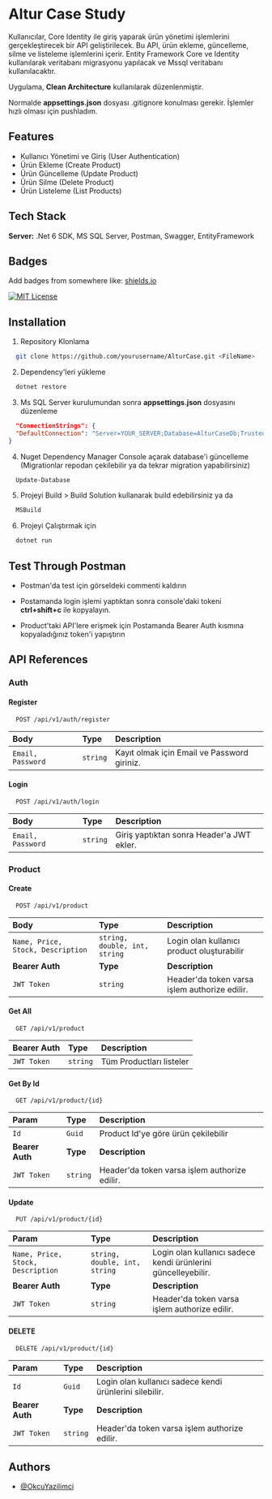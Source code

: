 # Altur Case Study

Kullanıcılar, Core Identity ile giriş yaparak ürün yönetimi işlemlerini gerçekleştirecek bir API geliştirilecek. Bu API, ürün ekleme, güncelleme, silme ve listeleme işlemlerini içerir. Entity Framework Core ve Identity kullanılarak veritabanı migrasyonu yapılacak ve Mssql veritabanı kullanılacaktır.

Uygulama, **Clean Architecture** kullanılarak düzenlenmiştir.

Normalde **appsettings.json** dosyası .gitignore konulması gerekir. İşlemler hızlı olması için pushladım.


## Features

- Kullanıcı Yönetimi ve Giriş (User Authentication)
- Ürün Ekleme (Create Product)
- Ürün Güncelleme (Update Product)
- Ürün Silme (Delete Product)
- Ürün Listeleme (List Products)


## Tech Stack

**Server:** .Net 6 SDK, MS SQL Server, Postman, Swagger, EntityFramework


## Badges

Add badges from somewhere like: [shields.io](https://shields.io/)

[![MIT License](https://img.shields.io/badge/License-MIT-green.svg)](https://choosealicense.com/licenses/mit/)



## Installation

1. Repository Klonlama

```bash
  git clone https://github.com/yourusername/AlturCase.git <FileName>
```

2. Dependency'leri yükleme

```bash
  dotnet restore
```

3. Ms SQL Server kurulumundan sonra **appsettings.json** dosyasını düzenleme

```json
  "ConnectionStrings": {
  "DefaultConnection": "Server=YOUR_SERVER;Database=AlturCaseDb;Trusted_Connection=True;"
}
```

4. Nuget Dependency Manager Console açarak database'i güncelleme (Migrationlar repodan çekilebilir ya da tekrar migration yapabilirsiniz)

```powershell
  Update-Database
```

5. Projeyi Build > Build Solution kullanarak build edebilirsiniz ya da

```powershell
  MSBuild
```
6. Projeyi Çalıştırmak için 

```powershell
  dotnet run
```

## Test Through Postman

- Postman'da test için görseldeki commenti kaldırın

- Postamanda login işlemi yaptıktan sonra console'daki tokeni **ctrl+shift+c** ile kopyalayın.

- Product'taki API'lere erişmek için Postamanda Bearer Auth kısmına kopyaladığınız token'i yapıştırın


## API References

### Auth
#### Register

```http
  POST /api/v1/auth/register
```

| Body | Type     | Description                |
| :-------- | :------- | :------------------------- |
| `Email, Password ` | `string` | Kayıt olmak için Email ve Password giriniz.|

#### Login

```http
  POST /api/v1/auth/login
```

| Body | Type     | Description                |
| :-------- | :------- | :------------------------- |
| `Email, Password ` | `string` | Giriş yaptıktan sonra Header'a JWT ekler.|

### Product
#### Create
```http
  POST /api/v1/product
```

| Body | Type     | Description                |
| :-------- | :------- | :------------------------- |
| `Name, Price, Stock, Description ` | `string, double, int, string` | Login olan kullanıcı product oluşturabilir               |
| **Bearer Auth** | **Type**| **Description** |
| `JWT Token ` | `string` | Header'da token varsa işlem authorize edilir.|

#### Get All
```http
  GET /api/v1/product
```

| Bearer Auth | Type     | Description                |
| :-------- | :------- | :------------------------- |
| `JWT Token ` | `string` | Tüm Productları listeler|

#### Get By Id
```http
  GET /api/v1/product/{id}
```

| Param | Type     | Description                |
| :-------- | :------- | :------------------------- |
| `Id` | `Guid` | Product Id'ye göre ürün çekilebilir               |
| **Bearer Auth** | **Type**| **Description** |
| `JWT Token ` | `string` | Header'da token varsa işlem authorize edilir.|

#### Update
```http
  PUT /api/v1/product/{id}
```

| Param | Type     | Description                |
| :-------- | :------- | :------------------------- |
| `Name, Price, Stock, Description` | `string, double, int, string` | Login olan kullanıcı sadece kendi ürünlerini güncelleyebilir.              |
| **Bearer Auth** | **Type**| **Description** |
| `JWT Token ` | `string` | Header'da token varsa işlem authorize edilir.|

#### DELETE
```http
  DELETE /api/v1/product/{id}
```

| Param | Type     | Description                |
| :-------- | :------- | :------------------------- |
| `Id` | `Guid` | Login olan kullanıcı sadece kendi ürünlerini silebilir.               |
| **Bearer Auth** | **Type**| **Description** |
| `JWT Token ` | `string` | Header'da token varsa işlem authorize edilir.|



## Authors

- [@OkcuYazilimci](https://github.com/OkcuYazilimci)
